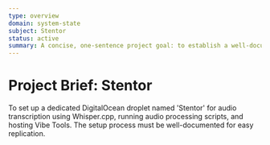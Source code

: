 ```yaml
---
type: overview
domain: system-state
subject: Stentor
status: active
summary: A concise, one-sentence project goal: to establish a well-documented, dedicated DigitalOcean droplet for an audio transcription pipeline using Whisper.cpp and Vibe Tools.
---
```

# Project Brief: Stentor

To set up a dedicated DigitalOcean droplet named 'Stentor' for audio transcription using Whisper.cpp, running audio processing scripts, and hosting Vibe Tools. The setup process must be well-documented for easy replication. 